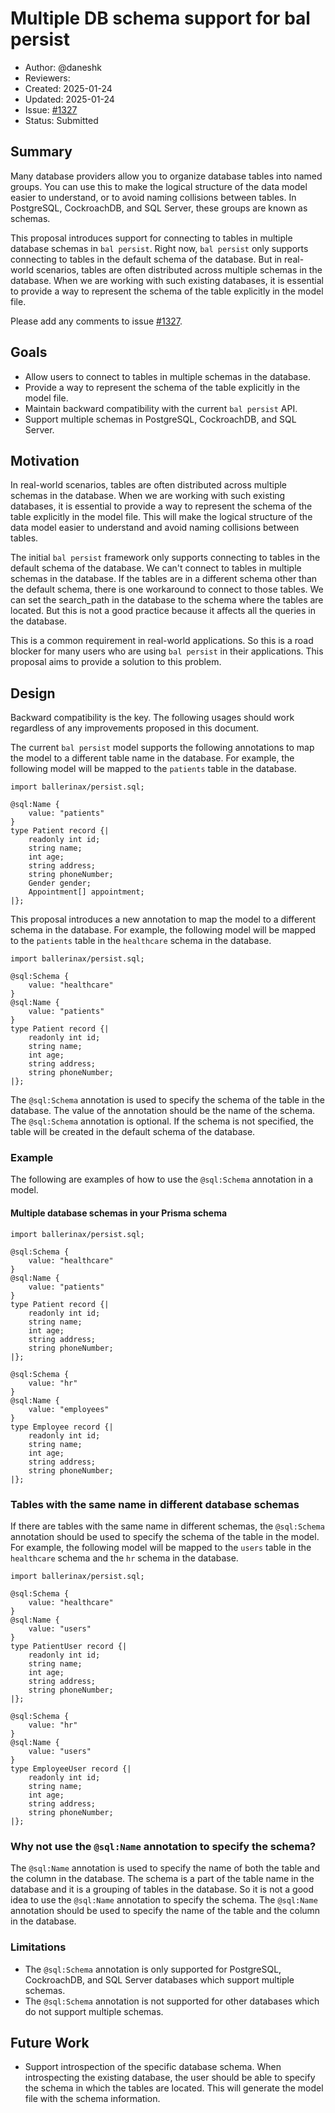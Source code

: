 # Multiple DB schema support for bal persist

- Author: @daneshk
- Reviewers: 
- Created: 2025-01-24
- Updated: 2025-01-24
- Issue: [#1327](https://github.com/ballerina-platform/ballerina-spec/issues/1327)
- Status: Submitted

## Summary

Many database providers allow you to organize database tables into named groups. You can use this to make the logical structure of the data model easier to understand, or to avoid naming collisions between tables. In PostgreSQL, CockroachDB, and SQL Server, these groups are known as schemas.

This proposal introduces support for connecting to tables in multiple database schemas in `bal persist`. Right now, `bal persist` only supports connecting to tables in the default schema of the database. But in real-world scenarios, tables are often distributed across multiple schemas in the database. When we are working with such existing databases, it is essential to provide a way to represent the schema of the table explicitly in the model file.

Please add any comments to issue [#1327](https://github.com/ballerina-platform/ballerina-spec/issues/1327).

## Goals

- Allow users to connect to tables in multiple schemas in the database.
- Provide a way to represent the schema of the table explicitly in the model file.
- Maintain backward compatibility with the current `bal persist` API.
- Support multiple schemas in PostgreSQL, CockroachDB, and SQL Server.

## Motivation

In real-world scenarios, tables are often distributed across multiple schemas in the database. When we are working with such existing databases, it is essential to provide a way to represent the schema of the table explicitly in the model file. This will make the logical structure of the data model easier to understand and avoid naming collisions between tables.

The initial `bal persist` framework only supports connecting to tables in the default schema of the database. We can't connect to tables in multiple schemas in the database. If the tables are in a different schema other than the default schema, there is one workaround to connect to those tables. We can set the search_path in the database to the schema where the tables are located. But this is not a good practice because it affects all the queries in the database.

This is a common requirement in real-world applications. So this is a road blocker for many users who are using `bal persist` in their applications. This proposal aims to provide a solution to this problem.

## Design

Backward compatibility is the key. The following usages should work regardless of any improvements proposed in this document.

The current `bal persist` model supports the following annotations to map the model to a different table name in the database. For example, the following model will be mapped to the `patients` table in the database.

```ballerina
import ballerinax/persist.sql;

@sql:Name {
    value: "patients"
}
type Patient record {|
    readonly int id;
    string name;
    int age;
    string address;
    string phoneNumber;
    Gender gender;
    Appointment[] appointment;
|};
```

This proposal introduces a new annotation to map the model to a different schema in the database. For example, the following model will be mapped to the `patients` table in the `healthcare` schema in the database.

```ballerina
import ballerinax/persist.sql;

@sql:Schema {
    value: "healthcare"
}
@sql:Name {
    value: "patients"
}
type Patient record {|
    readonly int id;
    string name;
    int age;
    string address;
    string phoneNumber;
|};
```

The `@sql:Schema` annotation is used to specify the schema of the table in the database. The value of the annotation should be the name of the schema. The `@sql:Schema` annotation is optional. If the schema is not specified, the table will be created in the default schema of the database.

### Example

The following are examples of how to use the `@sql:Schema` annotation in a model.

#### Multiple database schemas in your Prisma schema

```ballerina
import ballerinax/persist.sql;

@sql:Schema {
    value: "healthcare"
}
@sql:Name {
    value: "patients"
}
type Patient record {|
    readonly int id;
    string name;
    int age;
    string address;
    string phoneNumber;
|};

@sql:Schema {
    value: "hr"
}
@sql:Name {
    value: "employees"
}
type Employee record {|
    readonly int id;
    string name;
    int age;
    string address;
    string phoneNumber;
|};
```

### Tables with the same name in different database schemas

If there are tables with the same name in different schemas, the `@sql:Schema` annotation should be used to specify the schema of the table in the model. For example, the following model will be mapped to the `users` table in the `healthcare` schema and the `hr` schema in the database.

```ballerina
import ballerinax/persist.sql;

@sql:Schema {
    value: "healthcare"
}
@sql:Name {
    value: "users"
}
type PatientUser record {|
    readonly int id;
    string name;
    int age;
    string address;
    string phoneNumber;
|};

@sql:Schema {
    value: "hr"
}
@sql:Name {
    value: "users"
}
type EmployeeUser record {|
    readonly int id;
    string name;
    int age;
    string address;
    string phoneNumber;
|};
```

### Why not use the `@sql:Name` annotation to specify the schema?

The `@sql:Name` annotation is used to specify the name of both the table and the column in the database. The schema is a part of the table name in the database and it is a grouping of tables in the database. So it is not a good idea to use the `@sql:Name` annotation to specify the schema. The `@sql:Name` annotation should be used to specify the name of the table and the column in the database.

### Limitations

- The `@sql:Schema` annotation is only supported for PostgreSQL, CockroachDB, and SQL Server databases which support multiple schemas.
- The `@sql:Schema` annotation is not supported for other databases which do not support multiple schemas.

## Future Work

- Support introspection of the specific database schema. 
When introspecting the existing database, the user should be able to specify the schema in which the tables are located. This will generate the model file with the schema information.
